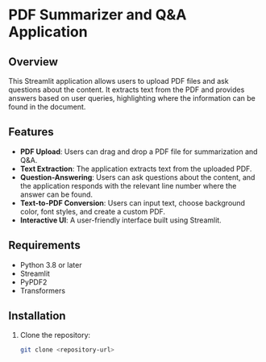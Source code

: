 # PDF Summarizer and Q&A Application

## Overview

This Streamlit application allows users to upload PDF files and ask questions about the content. It extracts text from the PDF and provides answers based on user queries, highlighting where the information can be found in the document.

## Features

- **PDF Upload**: Users can drag and drop a PDF file for summarization and Q&A.
- **Text Extraction**: The application extracts text from the uploaded PDF.
- **Question-Answering**: Users can ask questions about the content, and the application responds with the relevant line number where the answer can be found.
- **Text-to-PDF Conversion**: Users can input text, choose background color, font styles, and create a custom PDF.
- **Interactive UI**: A user-friendly interface built using Streamlit.

## Requirements

- Python 3.8 or later
- Streamlit
- PyPDF2
- Transformers

## Installation

1. Clone the repository:

   ```bash
   git clone <repository-url>
